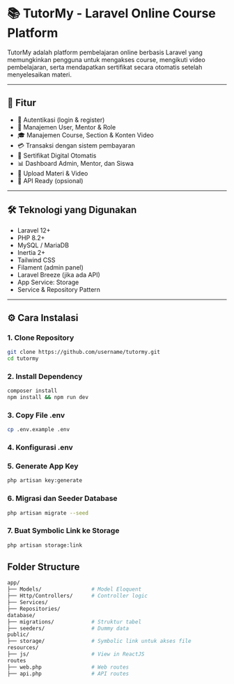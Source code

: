 # 📚 TutorMy - Laravel Online Course Platform

TutorMy adalah platform pembelajaran online berbasis Laravel yang memungkinkan pengguna untuk mengakses course, mengikuti video pembelajaran, serta mendapatkan sertifikat secara otomatis setelah menyelesaikan materi.

---

## 🚀 Fitur

-   🔐 Autentikasi (login & register)
-   👤 Manajemen User, Mentor & Role
-   🎓 Manajemen Course, Section & Konten Video
-   💳 Transaksi dengan sistem pembayaran
-   🧾 Sertifikat Digital Otomatis
-   📊 Dashboard Admin, Mentor, dan Siswa
-   📁 Upload Materi & Video
-   📱 API Ready (opsional)

---

## 🛠️ Teknologi yang Digunakan

-   Laravel 12+
-   PHP 8.2+
-   MySQL / MariaDB
-   Inertia 2+
-   Tailwind CSS 
-   Filament (admin panel)
-   Laravel Breeze (jika ada API)
-   App Service: Storage
-   Service & Repository Pattern

---

## ⚙️ Cara Instalasi

### 1. Clone Repository

```bash
git clone https://github.com/username/tutormy.git
cd tutormy
```

### 2. Install Dependency

```bash
composer install
npm install && npm run dev
```

### 3. Copy File .env

```bash
cp .env.example .env
```

### 4. Konfigurasi .env

### 5. Generate App Key

```bash
php artisan key:generate
```

### 6. Migrasi dan Seeder Database

```bash
php artisan migrate --seed
```

### 7. Buat Symbolic Link ke Storage

```bash
php artisan storage:link
```

## Folder Structure
```bash
app/
├── Models/                # Model Eloquent
├── Http/Controllers/      # Controller logic
├── Services/
├── Repositories/
database/
├── migrations/            # Struktur tabel
├── seeders/               # Dummy data
public/
├── storage/               # Symbolic link untuk akses file
resources/
├── js/                    # View in ReactJS
routes
├── web.php                # Web routes
├── api.php                # API routes

```
